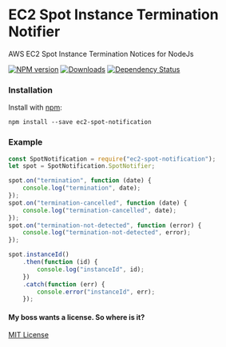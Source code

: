 # EC2 Spot Instance Termination Notifier
AWS EC2 Spot Instance Termination Notices for NodeJs

[![NPM version][npm-image]][npm-url] [![Downloads][downloads-image]][npm-url] [![Dependency Status][dependency-image]][dependency-url]

### Installation
Install with [npm](http://github.com/isaacs/npm):
```
npm install --save ec2-spot-notification
```

### Example
```javascript
const SpotNotification = require("ec2-spot-notification");
let spot = SpotNotification.SpotNotifier;

spot.on("termination", function (date) {
    console.log("termination", date);
});
spot.on("termination-cancelled", function (date) {
    console.log("termination-cancelled", date);
});
spot.on("termination-not-detected", function (error) {
    console.log("termination-not-detected", error);
});

spot.instanceId()
    .then(function (id) {
        console.log("instanceId", id);
    })
    .catch(function (err) {
        console.error("instanceId", err);
    });
```

#### My boss wants a license. So where is it?
[MIT License](./LICENSE)

[dependency-image]: https://david-dm.org/brendtumi/ec2-spot-notification.svg
[downloads-image]: http://img.shields.io/npm/dm/ec2-spot-notification.svg
[npm-image]: https://img.shields.io/npm/v/ec2-spot-notification.svg
[dependency-url]: https://david-dm.org/brendtumi/ec2-spot-notification
[npm-url]: https://npmjs.org/package/ec2-spot-notification